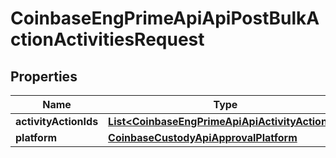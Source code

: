 
# CoinbaseEngPrimeApiApiPostBulkActionActivitiesRequest

## Properties
Name | Type | Description | Notes
------------ | ------------- | ------------- | -------------
**activityActionIds** | [**List&lt;CoinbaseEngPrimeApiApiActivityActionId&gt;**](CoinbaseEngPrimeApiApiActivityActionId.md) |  | 
**platform** | [**CoinbaseCustodyApiApprovalPlatform**](CoinbaseCustodyApiApprovalPlatform.md) |  |  [optional]



